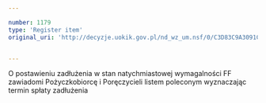 ```yaml
---

number: 1179
type: 'Register item'
original_uri: 'http://decyzje.uokik.gov.pl/nd_wz_um.nsf/0/C3D83C9A3091C5C0C125730200350A78?OpenDocument'


---
```


O postawieniu zadłużenia w stan natychmiastowej wymagalności FF zawiadomi Pożyczkobiorcę i Poręczycieli listem poleconym wyznaczając termin spłaty zadłużenia
